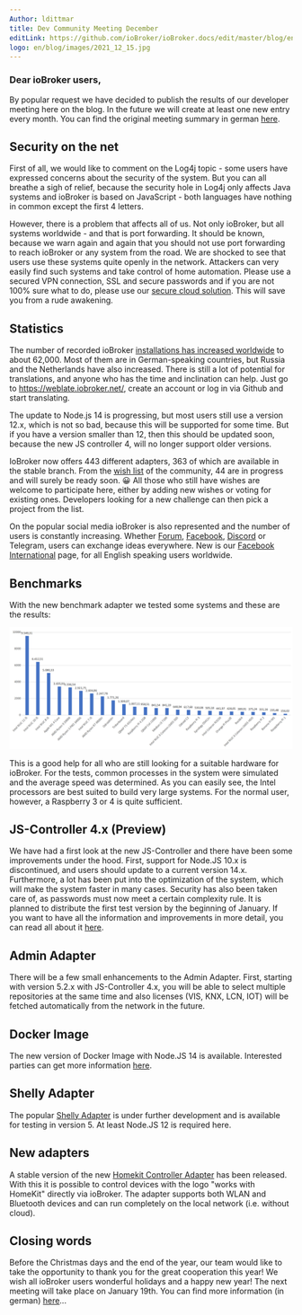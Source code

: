 ```yaml
---
Author: ldittmar
title: Dev Community Meeting December
editLink: https://github.com/ioBroker/ioBroker.docs/edit/master/blog/en/2021_12_15.md
logo: en/blog/images/2021_12_15.jpg
---
```

### Dear ioBroker users,

By popular request we have decided to publish the results of our developer meeting here on the blog. In the future we will create at least one new entry every month. You can find the original meeting summary in german [here](https://forum.iobroker.net/topic/49502/meeting-f%C3%BCr-iobroker-core-dev-admin-15-12-21-20-30).

## Security on the net
First of all, we would like to comment on the Log4j topic - some users have expressed concerns about the security of the system. But you can all breathe a sigh of relief, because the security hole in Log4j only affects Java systems and ioBroker is based on JavaScript - both languages have nothing in common except the first 4 letters.

However, there is a problem that affects all of us. Not only ioBroker, but all systems worldwide - and that is port forwarding. It should be known, because we warn again and again that you should not use port forwarding to reach ioBroker or any system from the road. We are shocked to see that users use these systems quite openly in the network. Attackers can very easily find such systems and take control of home automation. Please use a secured VPN connection, SSL and secure passwords and if you are not 100% sure what to do, please use our [secure cloud solution](https://iobroker.pro/www/). This will save you from a rude awakening.

## Statistics
The number of recorded ioBroker [installations has increased worldwide](https://www.iobroker.net/#en/statistics) to about 62,000. Most of them are in German-speaking countries, but Russia and the Netherlands have also increased. There is still a lot of potential for translations, and anyone who has the time and inclination can help. Just go to https://weblate.iobroker.net/, create an account or log in via Github and start translating.

The update to Node.js 14 is progressing, but most users still use a version 12.x, which is not so bad, because this will be supported for some time. But if you have a version smaller than 12, then this should be updated soon, because the new JS controller 4, will no longer support older versions.

IoBroker now offers 443 different adapters, 363 of which are available in the stable branch. From the [wish list](https://github.com/ioBroker/AdapterRequests) of the community, 44 are in progress and will surely be ready soon. :grinning: All those who still have wishes are welcome to participate here, either by adding new wishes or voting for existing ones. Developers looking for a new challenge can then pick a project from the list.

On the popular social media ioBroker is also represented and the number of users is constantly increasing. Whether [Forum](https://forum.iobroker.net/), [Facebook](https://www.facebook.com/groups/440499112958264), [Discord](https://discord.gg/vmVYqPV) or Telegram, users can exchange ideas everywhere. New is our [Facebook International](https://www.facebook.com/groups/iobrokerinternational) page, for all English speaking users worldwide.

## Benchmarks
With the new benchmark adapter we tested some systems and these are the results:

![Benchmarks](https://raw.githubusercontent.com/ioBroker/ioBroker.docs/master/blog/images/2021_12_15_Benchmarks.PNG)

This is a good help for all who are still looking for a suitable hardware for ioBroker. For the tests, common processes in the system were simulated and the average speed was determined. As you can easily see, the Intel processors are best suited to build very large systems. For the normal user, however, a Raspberry 3 or 4 is quite sufficient.

## JS-Controller 4.x (Preview)
We have had a first look at the new JS-Controller and there have been some improvements under the hood. First, support for Node.JS 10.x is discontinued, and users should update to a current version 14.x. Furthermore, a lot has been put into the optimization of the system, which will make the system faster in many cases. Security has also been taken care of, as passwords must now meet a certain complexity rule. It is planned to distribute the first test version by the beginning of January. If you want to have all the information and improvements in more detail, you can read all about it [here](https://github.com/ioBroker/ioBroker.js-controller/blob/master/CHANGELOG.md).

## Admin Adapter
There will be a few small enhancements to the Admin Adapter. First, starting with version 5.2.x with JS-Controller 4.x, you will be able to select multiple repositories at the same time and also licenses (VIS, KNX, LCN, IOT) will be fetched automatically from the network in the future.

## Docker Image
The new version of Docker Image with Node.JS 14 is available. Interested parties can get more information [here](https://hub.docker.com/r/buanet/iobroker/).

## Shelly Adapter
The popular [Shelly Adapter](https://github.com/iobroker-community-adapters/ioBroker.shelly) is under further development and is available for testing in version 5. At least Node.JS 12 is required here.

## New adapters
A stable version of the new [Homekit Controller Adapter](https://github.com/Apollon77/ioBroker.homekit-controller) has been released. With this it is possible to control devices with the logo "works with HomeKit" directly via ioBroker. The adapter supports both WLAN and Bluetooth devices and can run completely on the local network (i.e. without cloud).

## Closing words
Before the Christmas days and the end of the year, our team would like to take the opportunity to thank you for the great cooperation this year! We wish all ioBroker users wonderful holidays and a happy new year! The next meeting will take place on January 19th. You can find more information (in german) [here](https://forum.iobroker.net/topic/50325/meeting-f%C3%BCr-iobroker-core-dev-admin-19-01-22-20-30)...
